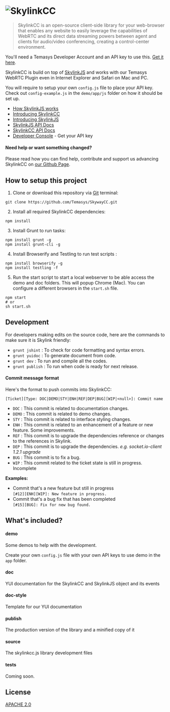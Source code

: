 # ![SkylinkCC](http://temasys.github.io/resources/img/skywaycc.svg)

> SkylinkCC is an open-source client-side library for your web-browser that enables any website to easily leverage the capabilities of WebRTC and its direct data streaming powers between agent and clients for audio/video conferencing, creating a control-center environment.

You'll need a Temasys Developer Account and an API key to use this. [Get it here](https://developer.temasys.com.sg).

SkylinkCC is build on top of [SkylinkJS](https://github.com/Temasys/SkylinkJS) and works with our Temasys WebRTC Plugin even in Internet Explorer and Safari on Mac and PC.

You will require to setup your own `config.js` file to place your API key. Check out `config-example.js` in the `demo/app/js` folder on how it should be set up.

- [How SkylinkJS works](http://temasys.github.io/how-to/2014/08/08/Getting_started_with_WebRTC_and_SkylinkJS/)
- [Introducing SkylinkCC](http://temasys.atlassian.net/wiki/display/TPD/Introducing+SkylinkCC)
- [Introducing SkylinkJS](http://temasys.atlassian.net/wiki/display/TPD/Introducing+SkylinkJS)
- [SkylinkJS API Docs](http://cdn.temasys.com.sg/skyway/SkylinkJS/0.3.x/doc/classes/Skyway.html)
- [SkylinkCC API Docs](http://cdn.temasys.com.sg/skyway/SkylinkCC/0.1.0/doc/classes/SkylinkCC.html)
- [Developer Console](https://developer.temasys.com.sg) - Get your API key


#### Need help or want something changed?
Please read how you can find help, contribute and support us advancing SkylinkCC on [our Github Page](http://temasys.github.io/support).

## How to setup this project
1. Clone or download this repository via [Git](http://git-scm.com/download) terminal:
```
git clone https://github.com/Temasys/SkywayCC.git
```
2. Install all required SkylinkCC dependencies:
```
npm install
```
3. Install Grunt to run tasks:
```
npm install grunt -g
npm install grunt-cli -g
```
4. Install Browserify and Testling to run test scripts :
```
npm install browserify -g
npm install testling -f
```
5. Run the start script to start a local webserver to be able access the demo and doc folders. This will popup Chrome (Mac). You can configure a different browsers in the `start.sh` file.
```
npm start
# or
sh start.sh
```

## Development

For developers making edits on the source code, here are the commands to make sure it is Skylink friendly:

- `grunt jshint` : To check for code formatting and syntax errors.
- `grunt yuidoc` : To generate document from code.
- `grunt dev` : To run and compile all the codes.
- `grunt publish` : To run when code is ready for next release.


#### Commit message format

Here's the format to push commits into SkylinkCC:

`[Ticket][Type: DOC|DEMO|STY|ENH|REF|DEP|BUG][WIP|<null>]: Commit name`

- `DOC` : This commit is related to documentation changes.
- `DEMO` : This commit is related to demo changes.
- `STY` : This commit is related to interface styling changes.
- `ENH` : This commit is related to an enhancement of a feature or new feature. Some improvements.
- `REF` : This commit is to upgrade the dependencies reference or changes to the references in Skylink.
- `DEP` : This commit is to upgrade the dependencies. _e.g. socket.io-client 1.2.1 upgrade_
- `BUG` : This commit is to fix a bug.
- `WIP` : This commit related to the ticket state is still in progress. Incomplete

__Examples:__<br>
- Commit that's a new feature but still in progress<br>
  `[#12][ENH][WIP]: New feature in progress.`<br>
- Commit that's a bug fix that has been completed<br>
  `[#15][BUG]: Fix for new bug found.`

## What's included?

#### demo

Some demos to help with the development.

Create your own `config.js` file with your own API keys to use demo in the `app` folder.

#### doc

YUI documentation for the SkylinkCC and SkylinkJS object and its events

#### doc-style

Template for our YUI documentation

#### publish

The production version of the library and a minified copy of it

#### source

The skylinkcc.js library development files

#### tests

Coming soon.

## License
[APACHE 2.0](http://www.apache.org/licenses/LICENSE-2.0.html)